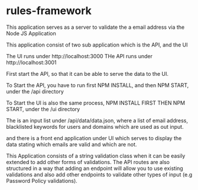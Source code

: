 # rules-framework

This application serves as a server to validate the a email address via the Node JS Application

This application consist of two sub application which is the API, and the UI

The UI runs under http://localhost:3000
THe API runs under http://localhost:3001

First start the API, so that it can be able to serve the data to the UI.

To Start the API, you have to run first NPM INSTALL, and then NPM START, under the /api directory

To Start the UI is also the same process, NPM INSTALL FIRST THEN NPM START, under the /ui directory

The is an input list under /api/data/data.json, where a list of email address, blacklisted keywords for users and domains which are used as out input.

and there is a front end application under UI which serves to display the data stating which emails are valid and which are not.

This Application consists of a string validation class when it can be easily extended to add other forms of validations. The API routes are also structured in a way that adding an endpoint will allow you to use existing validations and also add other endpoints to validate other types of input (e.g Password Policy validations).
